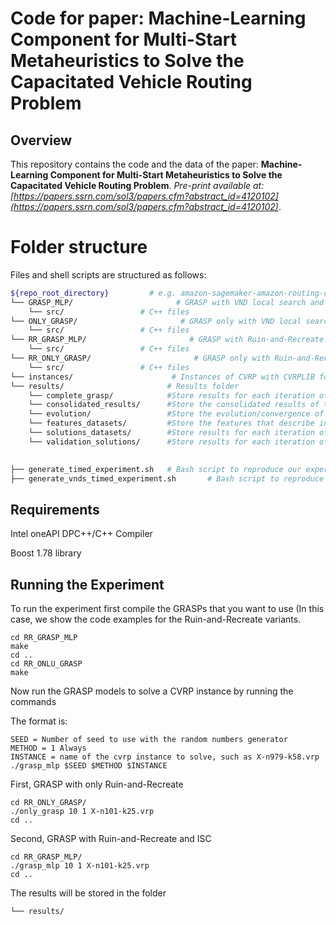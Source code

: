 # Code for paper: Machine-Learning Component for Multi-Start Metaheuristics to Solve the Capacitated Vehicle Routing Problem



## Overview
This repository contains the code and the data of the paper:
**Machine-Learning Component for Multi-Start Metaheuristics to Solve the Capacitated Vehicle Routing Problem**. *Pre-print available at: [https://papers.ssrn.com/sol3/papers.cfm?abstract_id=4120102](https://papers.ssrn.com/sol3/papers.cfm?abstract_id=4120102)*. 

# Folder structure
Files and shell scripts are structured as follows: 
``` bash
${repo_root_directory}         # e.g. amazon-sagemaker-amazon-routing-challenge-sol
└── GRASP_MLP/                       # GRASP with VND local search and ISC component
    └── src/                 # C++ files
└── ONLY_GRASP/                       # GRASP only with VND local search
    └── src/                 # C++ files
└── RR_GRASP_MLP/                       # GRASP with Ruin-and-Recreate local search and ISC component
    └── src/                 # C++ files
└── RR_ONLY_GRASP/                       # GRASP only with Ruin-and-Recreate local search
    └── src/                 # C++ files   
└── instances/                      # Instances of CVRP with CVRPLIB format
└── results/                       # Results folder
    └── complete_grasp/            #Store results for each iteration of the GRASPS with only local search
    └── consolidated_results/      #Store the consolidated results of the experiments executed using the bash scripts "generate_timed_experiment.sh" or "generate_vnds_timed_experiment.sh
    └── evolution/                 #Store the evolution/convergence of the improvement of a solution during the GRASP execution
    └── features_datasets/         #Store the features that describe initial solutions generated on each iteration of the GRASPS
    └── solutions_datasets/        #Store results for each iteration of the GRASPS with local search and ISC during training phase
    └── validation_solutions/      #Store results for each iteration of the GRASPS with local search and ISC during classification phase
    

├── generate_timed_experiment.sh   # Bash script to reproduce our experiments of Ruin-and-Recreate local search results on a Linux Computer with Bash and SLURM
├── generate_vnds_timed_experiment.sh       # Bash script to reproduce our experiments of VND local search results on a Linux Computer with Bash and SLURM
```
## Requirements

Intel oneAPI DPC++/C++ Compiler

Boost 1.78 library

## Running the Experiment

To run the experiment first compile the GRASPs that you want to use (In this case, we show the code examples for the Ruin-and-Recreate variants.
```
cd RR_GRASP_MLP
make
cd ..
cd RR_ONLU_GRASP
make
```

Now run the GRASP models to solve a CVRP instance by running the commands

The format is:
```
SEED = Number of seed to use with the random numbers generator
METHOD = 1 Always
INSTANCE = name of the cvrp instance to solve, such as X-n979-k58.vrp
./grasp_mlp $SEED $METHOD $INSTANCE
```


First, GRASP with only Ruin-and-Recreate
```
cd RR_ONLY_GRASP/
./only_grasp 10 1 X-n101-k25.vrp
cd ..
```
Second, GRASP with Ruin-and-Recreate and ISC
```
cd RR_GRASP_MLP/
./grasp_mlp 10 1 X-n101-k25.vrp
cd ..
```

The results will be stored in the folder
``` bash
└── results/ 
```


